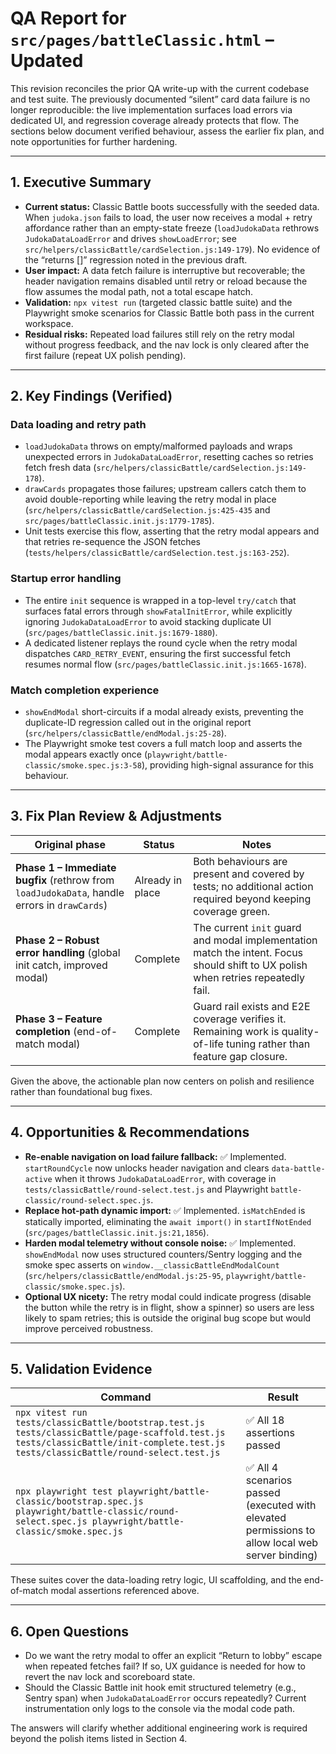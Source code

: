 # QA Report for `src/pages/battleClassic.html` – Updated

This revision reconciles the prior QA write-up with the current codebase and test suite. The previously documented “silent” card data failure is no longer reproducible: the live implementation surfaces load errors via dedicated UI, and regression coverage already protects that flow. The sections below document verified behaviour, assess the earlier fix plan, and note opportunities for further hardening.

---

## 1. Executive Summary

- **Current status:** Classic Battle boots successfully with the seeded data. When `judoka.json` fails to load, the user now receives a modal + retry affordance rather than an empty-state freeze (`loadJudokaData` rethrows `JudokaDataLoadError` and drives `showLoadError`; see `src/helpers/classicBattle/cardSelection.js:149-179`). No evidence of the “returns []” regression noted in the previous draft.
- **User impact:** A data fetch failure is interruptive but recoverable; the header navigation remains disabled until retry or reload because the flow assumes the modal path, not a total escape hatch.
- **Validation:** `npx vitest run` (targeted classic battle suite) and the Playwright smoke scenarios for Classic Battle both pass in the current workspace.
- **Residual risks:** Repeated load failures still rely on the retry modal without progress feedback, and the nav lock is only cleared after the first failure (repeat UX polish pending).

---

## 2. Key Findings (Verified)

### Data loading and retry path

- `loadJudokaData` throws on empty/malformed payloads and wraps unexpected errors in `JudokaDataLoadError`, resetting caches so retries fetch fresh data (`src/helpers/classicBattle/cardSelection.js:149-178`).
- `drawCards` propagates those failures; upstream callers catch them to avoid double-reporting while leaving the retry modal in place (`src/helpers/classicBattle/cardSelection.js:425-435` and `src/pages/battleClassic.init.js:1779-1785`).
- Unit tests exercise this flow, asserting that the retry modal appears and that retries re-sequence the JSON fetches (`tests/helpers/classicBattle/cardSelection.test.js:163-252`).

### Startup error handling

- The entire `init` sequence is wrapped in a top-level `try/catch` that surfaces fatal errors through `showFatalInitError`, while explicitly ignoring `JudokaDataLoadError` to avoid stacking duplicate UI (`src/pages/battleClassic.init.js:1679-1880`).
- A dedicated listener replays the round cycle when the retry modal dispatches `CARD_RETRY_EVENT`, ensuring the first successful fetch resumes normal flow (`src/pages/battleClassic.init.js:1665-1678`).

### Match completion experience

- `showEndModal` short-circuits if a modal already exists, preventing the duplicate-ID regression called out in the original report (`src/helpers/classicBattle/endModal.js:25-28`).
- The Playwright smoke test covers a full match loop and asserts the modal appears exactly once (`playwright/battle-classic/smoke.spec.js:3-58`), providing high-signal assurance for this behaviour.

---

## 3. Fix Plan Review & Adjustments

| Original phase | Status | Notes |
| -------------- | ------ | ----- |
| **Phase 1 – Immediate bugfix** (rethrow from `loadJudokaData`, handle errors in `drawCards`) | Already in place | Both behaviours are present and covered by tests; no additional action required beyond keeping coverage green. |
| **Phase 2 – Robust error handling** (global init catch, improved modal) | Complete | The current `init` guard and modal implementation match the intent. Focus should shift to UX polish when retries repeatedly fail. |
| **Phase 3 – Feature completion** (end-of-match modal) | Complete | Guard rail exists and E2E coverage verifies it. Remaining work is quality-of-life tuning rather than feature gap closure. |

Given the above, the actionable plan now centers on polish and resilience rather than foundational bug fixes.

---

## 4. Opportunities & Recommendations

- **Re-enable navigation on load failure fallback:** ✅ Implemented. `startRoundCycle` now unlocks header navigation and clears `data-battle-active` when it throws `JudokaDataLoadError`, with coverage in `tests/classicBattle/round-select.test.js` and Playwright `battle-classic/round-select.spec.js`.
- **Replace hot-path dynamic import:** ✅ Implemented. `isMatchEnded` is statically imported, eliminating the `await import()` in `startIfNotEnded` (`src/pages/battleClassic.init.js:21,1856`).
- **Harden modal telemetry without console noise:** ✅ Implemented. `showEndModal` now uses structured counters/Sentry logging and the smoke spec asserts on `window.__classicBattleEndModalCount` (`src/helpers/classicBattle/endModal.js:25-95`, `playwright/battle-classic/smoke.spec.js`).
- **Optional UX nicety:** The retry modal could indicate progress (disable the button while the retry is in flight, show a spinner) so users are less likely to spam retries; this is outside the original bug scope but would improve perceived robustness.

---

## 5. Validation Evidence

| Command | Result |
| ------- | ------ |
| `npx vitest run tests/classicBattle/bootstrap.test.js tests/classicBattle/page-scaffold.test.js tests/classicBattle/init-complete.test.js tests/classicBattle/round-select.test.js` | ✅ All 18 assertions passed |
| `npx playwright test playwright/battle-classic/bootstrap.spec.js playwright/battle-classic/round-select.spec.js playwright/battle-classic/smoke.spec.js` | ✅ All 4 scenarios passed (executed with elevated permissions to allow local web server binding) |

These suites cover the data-loading retry logic, UI scaffolding, and the end-of-match modal assertions referenced above.

---

## 6. Open Questions

- Do we want the retry modal to offer an explicit “Return to lobby” escape when repeated fetches fail? If so, UX guidance is needed for how to revert the nav lock and scoreboard state.
- Should the Classic Battle init hook emit structured telemetry (e.g., Sentry span) when `JudokaDataLoadError` occurs repeatedly? Current instrumentation only logs to the console via the modal code path.

The answers will clarify whether additional engineering work is required beyond the polish items listed in Section 4.
